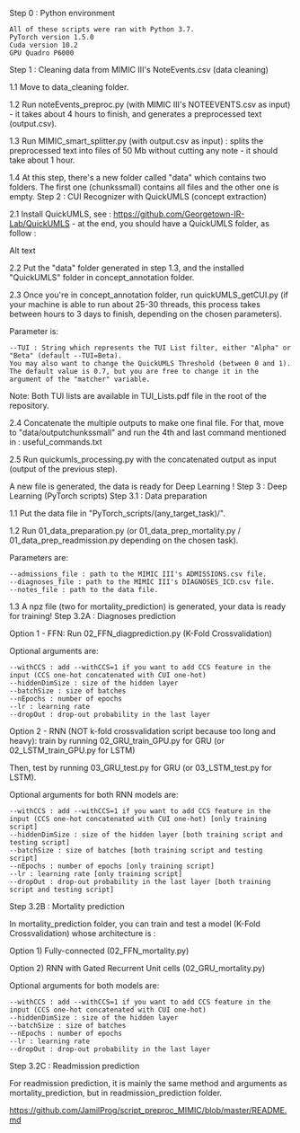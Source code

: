 Step 0 : Python environment

    All of these scripts were ran with Python 3.7.
    PyTorch version 1.5.0
    Cuda version 10.2
    GPU Quadro P6000

Step 1 : Cleaning data from MIMIC III's NoteEvents.csv (data cleaning)

1.1 Move to data_cleaning folder.

1.2 Run noteEvents_preproc.py (with MIMIC III's NOTEEVENTS.csv as input) - it takes about 4 hours to finish, and generates a preprocessed text (output.csv).

1.3 Run MIMIC_smart_splitter.py (with output.csv as input) : splits the preprocessed text into files of 50 Mb without cutting any note - it should take about 1 hour.

1.4 At this step, there's a new folder called "data" which contains two folders. The first one (chunkssmall) contains all files and the other one is empty.
Step 2 : CUI Recognizer with QuickUMLS (concept extraction)

2.1 Install QuickUMLS, see : https://github.com/Georgetown-IR-Lab/QuickUMLS - at the end, you should have a QuickUMLS folder, as follow :

Alt text

2.2 Put the "data" folder generated in step 1.3, and the installed "QuickUMLS" folder in concept_annotation folder.

2.3 Once you're in concept_annotation folder, run quickUMLS_getCUI.py (if your machine is able to run about 25-30 threads, this process takes between hours to 3 days to finish, depending on the chosen parameters).

Parameter is:

    --TUI : String which represents the TUI List filter, either "Alpha" or "Beta" (default --TUI=Beta).
    You may also want to change the QuickUMLS Threshold (between 0 and 1). The default value is 0.7, but you are free to change it in the argument of the "matcher" variable.

Note: Both TUI lists are available in TUI_Lists.pdf file in the root of the repository.

2.4 Concatenate the multiple outputs to make one final file. For that, move to "data/outputchunkssmall" and run the 4th and last command mentioned in : useful_commands.txt

2.5 Run quickumls_processing.py with the concatenated output as input (output of the previous step).

A new file is generated, the data is ready for Deep Learning !
Step 3 : Deep Learning (PyTorch scripts)
Step 3.1 : Data preparation

1.1 Put the data file in "PyTorch_scripts/(any_target_task)/".

1.2 Run 01_data_preparation.py (or 01_data_prep_mortality.py / 01_data_prep_readmission.py depending on the chosen task).

Parameters are:

    --admissions_file : path to the MIMIC III's ADMISSIONS.csv file.
    --diagnoses_file : path to the MIMIC III's DIAGNOSES_ICD.csv file.
    --notes_file : path to the data file.

1.3 A npz file (two for mortality_prediction) is generated, your data is ready for training!
Step 3.2A : Diagnoses prediction

Option 1 - FFN: Run 02_FFN_diagprediction.py (K-Fold Crossvalidation)

Optional arguments are:

    --withCCS : add --withCCS=1 if you want to add CCS feature in the input (CCS one-hot concatenated with CUI one-hot)
    --hiddenDimSize : size of the hidden layer
    --batchSize : size of batches
    --nEpochs : number of epochs
    --lr : learning rate
    --dropOut : drop-out probability in the last layer

Option 2 - RNN (NOT k-fold crossvalidation script because too long and heavy): train by running 02_GRU_train_GPU.py for GRU (or 02_LSTM_train_GPU.py for LSTM)

Then, test by running 03_GRU_test.py for GRU (or 03_LSTM_test.py for LSTM).

Optional arguments for both RNN models are:

    --withCCS : add --withCCS=1 if you want to add CCS feature in the input (CCS one-hot concatenated with CUI one-hot) [only training script]
    --hiddenDimSize : size of the hidden layer [both training script and testing script]
    --batchSize : size of batches [both training script and testing script]
    --nEpochs : number of epochs [only training script]
    --lr : learning rate [only training script]
    --dropOut : drop-out probability in the last layer [both training script and testing script]

Step 3.2B : Mortality prediction

In mortality_prediction folder, you can train and test a model (K-Fold Crossvalidation) whose architecture is :

Option 1) Fully-connected (02_FFN_mortality.py)

Option 2) RNN with Gated Recurrent Unit cells (02_GRU_mortality.py)

Optional arguments for both models are:

    --withCCS : add --withCCS=1 if you want to add CCS feature in the input (CCS one-hot concatenated with CUI one-hot)
    --hiddenDimSize : size of the hidden layer
    --batchSize : size of batches
    --nEpochs : number of epochs
    --lr : learning rate
    --dropOut : drop-out probability in the last layer

Step 3.2C : Readmission prediction

For readmission prediction, it is mainly the same method and arguments as mortality_prediction, but in readmission_prediction folder.

https://github.com/JamilProg/script_preproc_MIMIC/blob/master/README.md
